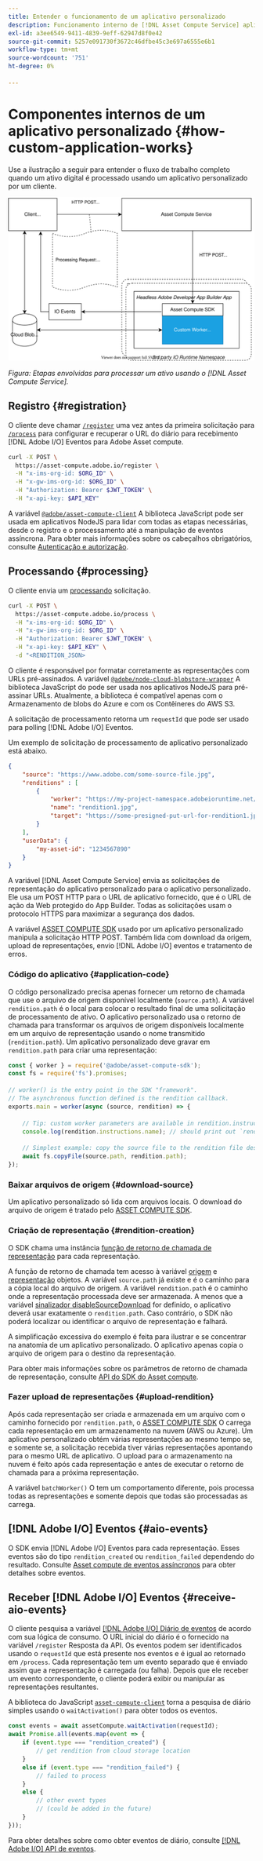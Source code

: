 ```yaml
---
title: Entender o funcionamento de um aplicativo personalizado
description: Funcionamento interno de [!DNL Asset Compute Service] aplicativo personalizado para ajudar a entender como funciona.
exl-id: a3ee6549-9411-4839-9eff-62947d8f0e42
source-git-commit: 5257e091730f3672c46dfbe45c3e697a6555e6b1
workflow-type: tm+mt
source-wordcount: '751'
ht-degree: 0%

---
```


# Componentes internos de um aplicativo personalizado {#how-custom-application-works}

Use a ilustração a seguir para entender o fluxo de trabalho completo quando um ativo digital é processado usando um aplicativo personalizado por um cliente.

![Fluxo de trabalho do aplicativo personalizado](assets/customworker.svg)

*Figura: Etapas envolvidas para processar um ativo usando o [!DNL Asset Compute Service].*

## Registro {#registration}

O cliente deve chamar [`/register`](api.md#register) uma vez antes da primeira solicitação para [`/process`](api.md#process-request) para configurar e recuperar o URL do diário para recebimento [!DNL Adobe I/O] Eventos para Adobe Asset compute.

```sh
curl -X POST \
  https://asset-compute.adobe.io/register \
  -H "x-ims-org-id: $ORG_ID" \
  -H "x-gw-ims-org-id: $ORG_ID" \
  -H "Authorization: Bearer $JWT_TOKEN" \
  -H "x-api-key: $API_KEY"
```

A variável [`@adobe/asset-compute-client`](https://github.com/adobe/asset-compute-client#usage) A biblioteca JavaScript pode ser usada em aplicativos NodeJS para lidar com todas as etapas necessárias, desde o registro e o processamento até a manipulação de eventos assíncrona. Para obter mais informações sobre os cabeçalhos obrigatórios, consulte [Autenticação e autorização](api.md).

## Processando {#processing}

O cliente envia um [processando](api.md#process-request) solicitação.

```sh
curl -X POST \
  https://asset-compute.adobe.io/process \
  -H "x-ims-org-id: $ORG_ID" \
  -H "x-gw-ims-org-id: $ORG_ID" \
  -H "Authorization: Bearer $JWT_TOKEN" \
  -H "x-api-key: $API_KEY" \
  -d "<RENDITION_JSON>
```

O cliente é responsável por formatar corretamente as representações com URLs pré-assinados. A variável [`@adobe/node-cloud-blobstore-wrapper`](https://github.com/adobe/node-cloud-blobstore-wrapper#presigned-urls) A biblioteca JavaScript do pode ser usada nos aplicativos NodeJS para pré-assinar URLs. Atualmente, a biblioteca é compatível apenas com o Armazenamento de blobs do Azure e com os Contêineres do AWS S3.

A solicitação de processamento retorna um `requestId` que pode ser usado para polling [!DNL Adobe I/O] Eventos.

Um exemplo de solicitação de processamento de aplicativo personalizado está abaixo.

```json
{
    "source": "https://www.adobe.com/some-source-file.jpg",
    "renditions" : [
        {
            "worker": "https://my-project-namespace.adobeioruntime.net/api/v1/web/my-namespace-version/my-worker",
            "name": "rendition1.jpg",
            "target": "https://some-presigned-put-url-for-rendition1.jpg",
        }
    ],
    "userData": {
        "my-asset-id": "1234567890"
    }
}
```

A variável [!DNL Asset Compute Service] envia as solicitações de representação do aplicativo personalizado para o aplicativo personalizado. Ele usa um POST HTTP para o URL de aplicativo fornecido, que é o URL de ação da Web protegido do App Builder. Todas as solicitações usam o protocolo HTTPS para maximizar a segurança dos dados.

A variável [ASSET COMPUTE SDK](https://github.com/adobe/asset-compute-sdk#adobe-asset-compute-worker-sdk) usado por um aplicativo personalizado manipula a solicitação HTTP POST. Também lida com download da origem, upload de representações, envio [!DNL Adobe I/O] eventos e tratamento de erros.

<!-- TBD: Add the application diagram. -->

### Código do aplicativo {#application-code}

O código personalizado precisa apenas fornecer um retorno de chamada que use o arquivo de origem disponível localmente (`source.path`). A variável `rendition.path` é o local para colocar o resultado final de uma solicitação de processamento de ativo. O aplicativo personalizado usa o retorno de chamada para transformar os arquivos de origem disponíveis localmente em um arquivo de representação usando o nome transmitido (`rendition.path`). Um aplicativo personalizado deve gravar em `rendition.path` para criar uma representação:

```javascript
const { worker } = require('@adobe/asset-compute-sdk');
const fs = require('fs').promises;

// worker() is the entry point in the SDK "framework".
// The asynchronous function defined is the rendition callback.
exports.main = worker(async (source, rendition) => {

    // Tip: custom worker parameters are available in rendition.instructions.
    console.log(rendition.instructions.name); // should print out `rendition.jpg`.

    // Simplest example: copy the source file to the rendition file destination so as to transfer the asset as is without processing.
    await fs.copyFile(source.path, rendition.path);
});
```

### Baixar arquivos de origem {#download-source}

Um aplicativo personalizado só lida com arquivos locais. O download do arquivo de origem é tratado pelo [ASSET COMPUTE SDK](https://github.com/adobe/asset-compute-sdk#adobe-asset-compute-worker-sdk).

### Criação de representação {#rendition-creation}

O SDK chama uma instância [função de retorno de chamada de representação](https://github.com/adobe/asset-compute-sdk#rendition-callback-for-worker-required) para cada representação.

A função de retorno de chamada tem acesso à variável [origem](https://github.com/adobe/asset-compute-sdk#source) e [representação](https://github.com/adobe/asset-compute-sdk#rendition) objetos. A variável `source.path` já existe e é o caminho para a cópia local do arquivo de origem. A variável `rendition.path` é o caminho onde a representação processada deve ser armazenada. A menos que a variável [sinalizador disableSourceDownload](https://github.com/adobe/asset-compute-sdk#worker-options-optional) for definido, o aplicativo deverá usar exatamente o `rendition.path`. Caso contrário, o SDK não poderá localizar ou identificar o arquivo de representação e falhará.

A simplificação excessiva do exemplo é feita para ilustrar e se concentrar na anatomia de um aplicativo personalizado. O aplicativo apenas copia o arquivo de origem para o destino da representação.

Para obter mais informações sobre os parâmetros de retorno de chamada de representação, consulte [API do SDK do Asset compute](https://github.com/adobe/asset-compute-sdk#api-details).

### Fazer upload de representações {#upload-rendition}

Após cada representação ser criada e armazenada em um arquivo com o caminho fornecido por `rendition.path`, o [ASSET COMPUTE SDK](https://github.com/adobe/asset-compute-sdk#adobe-asset-compute-worker-sdk) O carrega cada representação em um armazenamento na nuvem (AWS ou Azure). Um aplicativo personalizado obtém várias representações ao mesmo tempo se, e somente se, a solicitação recebida tiver várias representações apontando para o mesmo URL de aplicativo. O upload para o armazenamento na nuvem é feito após cada representação e antes de executar o retorno de chamada para a próxima representação.

A variável `batchWorker()` O tem um comportamento diferente, pois processa todas as representações e somente depois que todas são processadas as carrega.

## [!DNL Adobe I/O] Eventos {#aio-events}

O SDK envia [!DNL Adobe I/O] Eventos para cada representação. Esses eventos são do tipo `rendition_created` ou `rendition_failed` dependendo do resultado. Consulte [Asset compute de eventos assíncronos](api.md#asynchronous-events) para obter detalhes sobre eventos.

## Receber [!DNL Adobe I/O] Eventos {#receive-aio-events}

O cliente pesquisa a variável [[!DNL Adobe I/O] Diário de eventos](https://www.adobe.io/apis/experienceplatform/events/ioeventsapi.html#/Journaling) de acordo com sua lógica de consumo. O URL inicial do diário é o fornecido na variável `/register` Resposta da API. Os eventos podem ser identificados usando o `requestId` que está presente nos eventos e é igual ao retornado em `/process`. Cada representação tem um evento separado que é enviado assim que a representação é carregada (ou falha). Depois que ele receber um evento correspondente, o cliente poderá exibir ou manipular as representações resultantes.

A biblioteca do JavaScript [`asset-compute-client`](https://github.com/adobe/asset-compute-client#usage) torna a pesquisa de diário simples usando o `waitActivation()` para obter todos os eventos.

```javascript
const events = await assetCompute.waitActivation(requestId);
await Promise.all(events.map(event => {
    if (event.type === "rendition_created") {
        // get rendition from cloud storage location
    }
    else if (event.type === "rendition_failed") {
        // failed to process
    }
    else {
        // other event types
        // (could be added in the future)
    }
}));
```

Para obter detalhes sobre como obter eventos de diário, consulte [[!DNL Adobe I/O] API de eventos](https://www.adobe.io/apis/experienceplatform/events/ioeventsapi.html#!adobedocs/adobeio-events/master/events-api-reference.yaml).

<!-- TBD:
* Illustration of the controls/data flow.
* Basic overview, in text and not code, of how an application works.
-->
